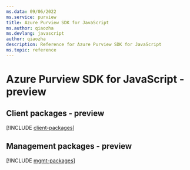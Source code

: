 ```yaml
---
ms.data: 09/06/2022
ms.service: purview
title: Azure Purview SDK for JavaScript
ms.author: qiaozha
ms.devlang: javascript
author: qiaozha
description: Reference for Azure Purview SDK for JavaScript
ms.topic: reference
---
```

# Azure Purview SDK for JavaScript - preview

## Client packages - preview
[!INCLUDE [client-packages](purview-client-index.md)]
## Management packages - preview
[!INCLUDE [mgmt-packages](purview-mgmt-index.md)]